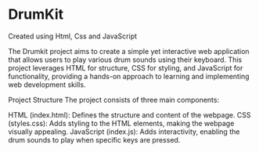 # DrumKit
Created using Html, Css and JavaScript

The Drumkit project aims to create a simple yet interactive web application that allows users to play various drum sounds using their keyboard. This project leverages HTML for structure, CSS for styling, and JavaScript for functionality, providing a hands-on approach to learning and implementing web development skills.

Project Structure
The project consists of three main components:

HTML (index.html): Defines the structure and content of the webpage.
CSS (styles.css): Adds styling to the HTML elements, making the webpage visually appealing.
JavaScript (index.js): Adds interactivity, enabling the drum sounds to play when specific keys are pressed.
